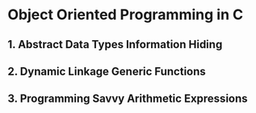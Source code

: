 # Object Oriented Programming in C

## 1. Abstract Data Types Information Hiding
## 2. Dynamic Linkage Generic Functions
## 3. Programming Savvy Arithmetic Expressions